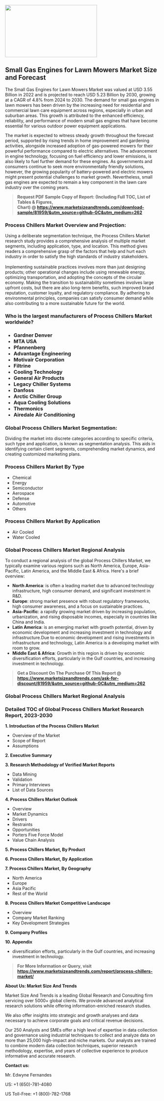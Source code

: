 <p><img class="alignnone size-medium wp-image-20088" src="https://ffe5etoiles.com/wp-content/uploads/2024/12/MST1-300x171.png" alt="" width="300" height="171" /></p><h2>Small Gas Engines for Lawn Mowers Market Size and Forecast</h2><p>The Small Gas Engines for Lawn Mowers Market was valued at USD 3.55 Billion in 2022 and is projected to reach USD 5.23 Billion by 2030, growing at a CAGR of 4.8% from 2024 to 2030. The demand for small gas engines in lawn mowers has been driven by the increasing need for residential and commercial lawn care equipment across regions, especially in urban and suburban areas. This growth is attributed to the enhanced efficiency, reliability, and performance of modern small gas engines that have become essential for various outdoor power equipment applications.</p><p>The market is expected to witness steady growth throughout the forecast period, supported by rising trends in home improvement and gardening activities, alongside increased adoption of gas-powered mowers for their powerful performance compared to electric alternatives. The advancement in engine technology, focusing on fuel efficiency and lower emissions, is also likely to fuel further demand for these engines. As governments and consumers continue to seek more environmentally friendly solutions, however, the growing popularity of battery-powered and electric mowers might present potential challenges to market growth. Nevertheless, small gas engines are expected to remain a key component in the lawn care industry over the coming years.</p></p><blockquote id="" class=""><strong>Request PDF Sample Copy of Report: (Including Full TOC, List of Tables &amp; Figures, Chart)&nbsp;@&nbsp;<strong><a href="https://www.marketsizeandtrends.com/download-sample/81959/&utm_source=github-GC&utm_medium=262" target="_blank">https://www.marketsizeandtrends.com/download-sample/81959/&utm_source=github-GC&utm_medium=262</a></strong></strong></blockquote><h3 id="" class="">Process Chillers Market&nbsp;Overview and Projection:</h3><p id="" class="">Using a deliberate segmentation technique, the Process Chillers Market research study provides a comprehensive analysis of multiple market segments, including application, type, and location. This method gives readers a comprehensive grasp of the factors that help and hurt each industry in order to satisfy the high standards of industry stakeholders. <br /> <br />Implementing sustainable practices involves more than just designing products; other operational changes include using renewable energy, optimizing transportation, and adopting the concepts of the circular economy. Making the transition to sustainability sometimes involves large upfront costs, but there are also long-term benefits, such improved brand reputation, customer loyalty, and regulatory compliance. By adhering to environmental principles, companies can satisfy consumer demand while also contributing to a more sustainable future for the world.</p><h3 id="" class="">Who is the largest manufacturers of&nbsp;Process Chillers Market worldwide?</h3><h3 class=""><p><ul><li>Gardner Denver </li><li> MTA USA </li><li> Pfannenberg </li><li> Advantage Engineering </li><li> Motivair Corporation </li><li> Filtrine </li><li> Cooling Technology </li><li> General Air Products </li><li> Legacy Chiller Systems </li><li> Danfoss </li><li> Arctic Chiller Group </li><li> Aqua Cooling Solutions </li><li> Thermonics </li><li> Airedale Air Conditioning</li></ul></p></h3><h3 id="" class="">Global&nbsp;Process Chillers Market Segmentation:</h3><p id="" class="">Dividing the market into discrete categories according to specific criteria, such type and application, is known as segmentation analysis. This aids in identifying certain client segments, comprehending market dynamics, and creating customized marketing plans.</p><h3 id="" class="">Process Chillers Market&nbsp;By Type</h3><p><p><ul><li>Chemical </li><li> Energy </li><li> Semiconductor </li><li> Aerospace </li><li> Defense </li><li> Automotive </li><li> Others</p></li></ul></p></p><h3 id="" class="">Process Chillers Market&nbsp;By Application</h3><p class=""><p><ul><li>Air Cooled </li><li> Water Cooled</li></ul></p></p><h3 id="" class="">Global Process Chillers Market Regional Analysis</h3><p id="" class="">To conduct a regional analysis of the global Process Chillers Market, we typically examine various regions such as North America, Europe, Asia-Pacific, Latin America, and the Middle East &amp; Africa. Here's a brief overview:</p><ul><li><strong>North America</strong>: is often a leading market due to advanced technology infrastructure, high consumer demand, and significant investment in R&amp;D.</li><li><strong>Europe</strong>: strong market presence with robust regulatory frameworks, high consumer awareness, and a focus on sustainable practices.</li><li><strong>Asia-Pacific</strong>: a rapidly growing market driven by increasing population, urbanization, and rising disposable incomes, especially in countries like China and India.</li><li><strong>Latin America</strong>: is an emerging market with growth potential, driven by economic development and increasing investment in technology and infrastructure.Due to economic development and rising investments in infrastructure and technology, Latin America is a developing market with room to grow.</li><li><strong>Middle East &amp; Africa</strong>: Growth in this region is driven by economic diversification efforts, particularly in the Gulf countries, and increasing investment in technology.</li></ul><blockquote id="" class=""><strong>Get a Discount On The Purchase Of This Report @ <strong><a href="https://www.marketsizeandtrends.com/ask-for-discount/81959/&utm_source=github-GC&utm_medium=262" target="_blank">https://www.marketsizeandtrends.com/ask-for-discount/81959/&utm_source=github-GC&utm_medium=262</a></strong></strong></blockquote><h3 id="" class="">Global Process Chillers Market Regional Analysis</h3><h3 id="" class="">Detailed TOC of Global Process Chillers Market Research Report, 2023-2030</h3><p id="" class=""><strong>1. Introduction of the Process Chillers Market</strong></p><ul><li>Overview of the Market</li><li>Scope of Report</li><li>Assumptions</li></ul><p id="" class=""><strong>2. Executive Summary</strong></p><p id="" class=""><strong>3. Research Methodology of Verified Market Reports</strong></p><ul><li>Data Mining</li><li>Validation</li><li>Primary Interviews</li><li>List of Data Sources</li></ul><p id="" class=""><strong>4. Process Chillers Market Outlook</strong></p><ul><li>Overview</li><li>Market Dynamics</li><li>Drivers</li><li>Restraints</li><li>Opportunities</li><li>Porters Five Force Model</li><li>Value Chain Analysis</li></ul><p id="" class=""><strong>5. Process Chillers Market, By Product</strong></p><p id="" class=""><strong>6. Process Chillers Market, By Application</strong></p><p id="" class=""><strong>7. Process Chillers Market, By Geography</strong></p><ul><li>North America</li><li>Europe</li><li>Asia Pacific</li><li>Rest of the World</li></ul><p id="" class=""><strong>8. Process Chillers Market Competitive Landscape</strong></p><ul><li>Overview</li><li>Company Market Ranking</li><li>Key Development Strategies</li></ul><p id="" class=""><strong>9. Company Profiles</strong></p><p id="" class=""><strong>10. Appendix</strong></p><ul><li>diversification efforts, particularly in the Gulf countries, and increasing investment in technology.</li></ul><blockquote id="" class=""><strong>For More Information or Query, visit <strong><strong><a href="https://www.marketsizeandtrends.com/report/process-chillers-market/" target="_blank">https://www.marketsizeandtrends.com/report/process-chillers-market/</a></strong></strong></strong></blockquote><p id="" class=""><strong>About Us: Market Size And Trends</strong></p><p id="" class="">Market Size And Trends is a leading Global Research and Consulting firm servicing over 5000+ global clients. We provide advanced analytical research solutions while offering information-enriched research studies.</p><p id="" class="">We also offer insights into strategic and growth analyses and data necessary to achieve corporate goals and critical revenue decisions.</p><p id="" class="">Our 250 Analysts and SMEs offer a high level of expertise in data collection and governance using industrial techniques to collect and analyze data on more than 25,000 high-impact and niche markets. Our analysts are trained to combine modern data collection techniques, superior research methodology, expertise, and years of collective experience to produce informative and accurate research.</p><p id="" class=""><strong>Contact us:</strong></p><p id="" class="">Mr. Edwyne Fernandes</p><p id="" class="">US: +1 (650)-781-4080</p><p id="" class="">US Toll-Free: +1 (800)-782-1768</p>
